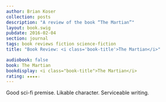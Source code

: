 ```yaml
---
author: Brian Koser
collection: posts
description: "A review of the book “The Martian”"
layout: book.swig
pubdate: 2016-02-04
section: journal
tags: book reviews fiction science-fiction
title: "Book Review: <i class='book-title'>The Martian</i>"

audiobook: false
book: The Martian
bookdisplay: <i class="book-title">The Martian</i> 
rating: ★★★★☆
---
```

Good sci-fi premise. Likable character. Serviceable writing.